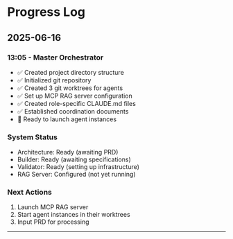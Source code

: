 # Progress Log

## 2025-06-16

### 13:05 - Master Orchestrator
- ✅ Created project directory structure
- ✅ Initialized git repository  
- ✅ Created 3 git worktrees for agents
- ✅ Set up MCP RAG server configuration
- ✅ Created role-specific CLAUDE.md files
- ✅ Established coordination documents
- 🔄 Ready to launch agent instances

### System Status
- Architecture: Ready (awaiting PRD)
- Builder: Ready (awaiting specifications)
- Validator: Ready (setting up infrastructure)
- RAG Server: Configured (not yet running)

### Next Actions
1. Launch MCP RAG server
2. Start agent instances in their worktrees
3. Input PRD for processing

---